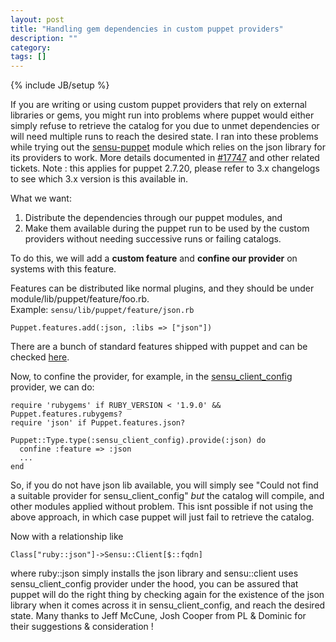 ```yaml
---
layout: post
title: "Handling gem dependencies in custom puppet providers"
description: ""
category: 
tags: []
---
```

{% include JB/setup %}

If you are writing or using custom puppet providers that rely on external libraries or gems, you might run into problems where puppet would either simply refuse to retrieve the catalog for you due to unmet dependencies or will need multiple runs to reach the desired state. I ran into these problems while trying out the [sensu-puppet](https://github.com/sensu/sensu-puppet) module which relies on the json library for its providers to work. More details documented in [#17747](https://projects.puppetlabs.com/issues/17747) and other related tickets. Note : this applies for puppet 2.7.20, please refer to 3.x changelogs to see which 3.x version is this available in.  

What we want:  
1. Distribute the dependencies through our puppet modules, and  
2. Make them available during the puppet run to be used by the custom providers without needing successive runs or failing catalogs.   

To do this, we will add a **custom feature** and **confine our provider** on systems with this feature. 

Features can be distributed like normal plugins, and they should be under module/lib/puppet/feature/foo.rb.  
Example: `sensu/lib/puppet/feature/json.rb`  
    
    Puppet.features.add(:json, :libs => ["json"])

There are a bunch of standard features shipped with puppet and can be checked [here](https://github.com/puppetlabs/puppet/tree/master/lib/puppet/feature).

Now, to confine the provider, for example, in the [sensu_client_config](https://github.com/sensu/sensu-puppet/blob/master/lib/puppet/provider/sensu_client_config/json.rb) provider, we can do:  

    require 'rubygems' if RUBY_VERSION < '1.9.0' && Puppet.features.rubygems?
    require 'json' if Puppet.features.json?

    Puppet::Type.type(:sensu_client_config).provide(:json) do
      confine :feature => :json
      ...
    end 

So, if you do not have json lib available, you will simply see "Could not find a suitable provider for sensu_client_config" *but* the catalog will compile, and other modules applied without problem. This isnt possible if not using the above approach, in which case puppet will just fail to retrieve the catalog. 

Now with a relationship like

    Class["ruby::json"]->Sensu::Client[$::fqdn]

where ruby::json simply installs the json library and sensu::client uses sensu_client_config provider under the hood, you can be assured that puppet will do the right thing by checking again for the existence of the json library when it comes across it in sensu_client_config, and reach the desired state. Many thanks to Jeff McCune, Josh Cooper from PL & Dominic for their suggestions & consideration ! 









